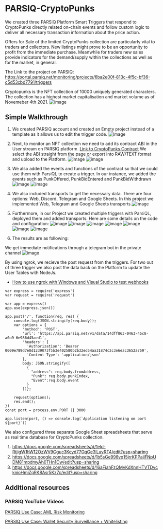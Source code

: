 # PARSIQ-CryptoPunks

We created three PARSIQ Platform Smart Triggers that respond to CryptoPunks directly related on-chain events and follow custom logic to deliver all necessary transaction information about the price action.

Offers for Sale of the limited CryptoPunks collection are particularly vital to traders and collectors. New listings might prove to be an opportunity to profit from the immediate purchase. Meanwhile for traders new sales provide indicators for the demand/supply within the collections as well as for the market, in general.

The Link to the project on PARSIQ: https://portal.parsiq.net/monitoring/projects/6ba2e00f-813c-4f5c-bf36-c5d53cbd7791/triggers

Cryptopunks is the NFT collection of 10000 uniquely generated characters. The collection has a highest market capitalisation and market volume as of Novemeber 4th 2021. 
![image](https://user-images.githubusercontent.com/66903336/140242896-9c339336-e36b-4388-8aa9-56760bf8cd4a.png)

## Simple Walkthrough

1. We created PARSIQ account and created an Empty project instead of a template as it allows us to edit the trigger code.
![image](https://user-images.githubusercontent.com/66903336/140244531-09e16a47-fa12-40f6-bc77-7d139a8be8f4.png)

2. Next, to monitor an NFT collection we need to add its contract ABI in the User stream on PARSIQ platform. [Link to CryptoPunks Contract](https://etherscan.io/address/0xb47e3cd837ddf8e4c57f05d70ab865de6e193bbb#code) We select the ABI straight from the page or export into RAW/TEXT format and upload to the Platform. ![image](https://user-images.githubusercontent.com/66903336/140627741-bea5116d-0b93-4f4d-af08-6fb4e321223e.png)
 ![image](https://user-images.githubusercontent.com/66903336/140244623-07f2cb8d-c07c-448d-a9d3-809bb6d66600.png) 
3. We also added the events and functions of the contract so that we could use them with ParsiQL to create a trigger. In our instance, we added the events such as PunkOffered, PunkBidEntered and PunkBidWithdrawn![image](https://user-images.githubusercontent.com/66903336/140245677-1355f8de-9bd4-4850-9388-94e4089fc56a.png)
![image](https://user-images.githubusercontent.com/66903336/140245798-6aa9de77-8914-4074-82ac-724fe96604e2.png)

4. We also included transports to get the necessary data. There are four options: Web, Discord, Telegram and Google Sheets. In this project we implemented Web, Telegram and Google Sheets transports.![image](https://user-images.githubusercontent.com/66903336/140609658-ff4d5370-c200-4904-9e4f-1db2d2e38504.png)

5. Furthermore, in our Project we created multiple triggers with ParsiQL, deployed them and added transports. Here are some details on the code and configuration:
![image](https://user-images.githubusercontent.com/66903336/140609712-a9a03f36-60b8-4e35-b46d-0bede069844d.png)
![image](https://user-images.githubusercontent.com/66903336/140251634-7ab5aeeb-613b-4921-8e32-718ae099d980.png)
![image](https://user-images.githubusercontent.com/66903336/140609790-05521031-d2b7-4904-a67f-3b3a9412eb60.png)
![image](https://user-images.githubusercontent.com/66903336/140245287-348d09c4-b07d-4762-b06a-7034bda3d7bd.png)
![image](https://user-images.githubusercontent.com/66903336/140252175-9c2a8c1e-002c-4fe4-9e90-d105efedd367.png)
![image](https://user-images.githubusercontent.com/66903336/140609810-cab8491b-0839-429b-9e9a-47f8c886f0b8.png)
![image](https://user-images.githubusercontent.com/66903336/140252248-16511115-7a69-466d-b81e-96cac41be8a5.png)

6. The results are as following:

We get immediate notifications through a telegram bot in the private channel
![image](https://user-images.githubusercontent.com/66903336/140609836-eb44988a-9017-4802-bb92-17279241a2f8.png)

By using ngrok, we recieve the post request from the triggers. For two out of three trigger we also post the data back on the Platform to update the User Tables with NodeJs.
* [How to use ngrok with Windows and Visual Studio to test webhooks](https://www.twilio.com/docs/usage/tutorials/how-use-ngrok-windows-and-visual-studio-test-webhooks)
```
var express = require('express')
var request = require('request')

var app = express()
app.use(express.json())

app.post('/', function(req, res) {
    console.log(JSON.stringify(req.body));
    var options = {
        'method': 'POST',
        'url': 'https://api.parsiq.net/v1/data/14dff863-0463-45c8-a0a9-6e986d45aed1',
        'headers': {
          'Authorization': 'Bearer 0009e789d7e8d1239073f5b3e402580b2b32ed54aa31874c2c3e6eac3652a759',
          'Content-Type': 'application/json'
        },
        body: JSON.stringify([
          {
            "address": req.body.fromAddress,
            "Punk": req.body.punkIndex,
            "Event":req.body.event
          }
        ])};
    
    request(options);
    res.end();
})
const port = process.env.PORT || 3000

app.listen(port, () => console.log(`Application listening on port ${port}`))
```


We also configured three separate Google Sheet spreadsheets that serve as real time database for CryptoPunks collection.

1. https://docs.google.com/spreadsheets/d/1eld-RtjigW1hW12OzWV9Cguc3Kcyd77OqGe3lLuyRT4/edit?usp=sharing
2. https://docs.google.com/spreadsheets/d/1b5sGe996vq15jrrKPPajlFNpUDM81mpdmyAh0THn1Cw/edit?usp=sharing
3. https://docs.google.com/spreadsheets/d/16aFiahFzQMvKdXnnHTVTDvcknioHmiZqRK8Asr5Kz7c/edit?usp=sharing

## Additional resources
### PARSIQ YouTube Videos

[PARSIQ Use Case: AML Risk Monitoring](https://www.youtube.com/watch?v=BeRhLAI2xf4&t)

[PARSIQ Use Case: Wallet Security Surveillance + Whitelisting](https://www.youtube.com/watch?v=3MFqwuLxtQk)
